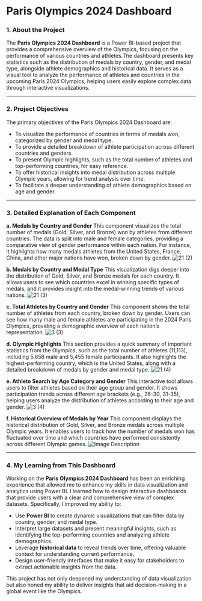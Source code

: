 # Paris Olympics 2024 Dashboard
### 1. About the Project

The **Paris Olympics 2024 Dashboard** is a Power BI-based project that provides a comprehensive overview of the Olympics, focusing on the performance of various countries and athletes.The dashboard presents key statistics such as the distribution of medals by country, gender, and medal type, alongside athlete demographics and historical data. It serves as a visual tool to analyze the performance of athletes and countries in the upcoming Paris 2024 Olympics, helping users easily explore complex data through interactive visualizations.

---

### 2. Project Objectives

The primary objectives of the Paris Olympics 2024 Dashboard are:
- To visualize the performance of countries in terms of medals won, categorized by gender and medal type.
- To provide a detailed breakdown of athlete participation across different countries and genders.
- To present Olympic highlights, such as the total number of athletes and top-performing countries, for easy reference.
- To offer historical insights into medal distribution across multiple Olympic years, allowing for trend analysis over time.
- To facilitate a deeper understanding of athlete demographics based on age and gender.

---

### 3. Detailed Explanation of Each Component

**a. Medals by Country and Gender**
This component visualizes the total number of medals (Gold, Silver, and Bronze) won by athletes from different countries. The data is split into male and female categories, providing a comparative view of gender performance within each nation. For instance, it highlights how many medals athletes from the United States, France, China, and other major nations have won, broken down by gender.
![21 (2)](https://github.com/user-attachments/assets/8991acf6-0f8e-4329-af80-05c7d3e2090e)


**b. Medals by Country and Medal Type**
This visualization digs deeper into the distribution of Gold, Silver, and Bronze medals for each country. It allows users to see which countries excel in winning specific types of medals, and it provides insight into the medal-winning trends of various nations. 
![21 (3)](https://github.com/user-attachments/assets/95a1c6fe-fd62-45e7-8e14-e97854bf9451)


**c. Total Athletes by Country and Gender**
This component shows the total number of athletes from each country, broken down by gender. Users can see how many male and female athletes are participating in the 2024 Paris Olympics, providing a demographic overview of each nation’s representation.
![3 (3)](https://github.com/user-attachments/assets/f852da27-3685-48c2-8445-cae44c235f63)


**d. Olympic Highlights**
This section provides a quick summary of important statistics from the Olympics, such as the total number of athletes (11,113), including 5,658 male and 5,455 female participants. It also highlights the highest-performing country, which is the United States, along with a detailed breakdown of medals by gender and medal type.
![21 (4)](https://github.com/user-attachments/assets/621ca179-19a1-4e34-a2a7-d8082d01ed6d)


**e. Athlete Search by Age Category and Gender**
This interactive tool allows users to filter athletes based on their age group and gender. It shows participation trends across different age brackets (e.g., 26-30, 31-35), helping users analyze the distribution of athletes according to their age and gender.
![3 (4)](https://github.com/user-attachments/assets/d28b703b-4cc0-41ed-b5d7-07da0699a7a0)


**f. Historical Overview of Medals by Year**
This component displays the historical distribution of Gold, Silver, and Bronze medals across multiple Olympic years. It enables users to track how the number of medals won has fluctuated over time and which countries have performed consistently across different Olympic games.
![Image Description](https://github.com/user-attachments/assets/00a9421c-b489-4b56-af28-62c24afd3fd1)


---

### 4. My Learning from This Dashboard

Working on the **Paris Olympics 2024 Dashboard** has been an enriching experience that allowed me to enhance my skills in data visualization and analytics using Power BI. I learned how to design interactive dashboards that provide users with a clear and comprehensive view of complex datasets. Specifically, I improved my ability to:
- Use **Power BI** to create dynamic visualizations that can filter data by country, gender, and medal type.
- Interpret large datasets and present meaningful insights, such as identifying the top-performing countries and analyzing athlete demographics.
- Leverage **historical data** to reveal trends over time, offering valuable context for understanding current performance.
- Design user-friendly interfaces that make it easy for stakeholders to extract actionable insights from the data.

This project has not only deepened my understanding of data visualization but also honed my ability to deliver insights that aid decision-making in a global event like the Olympics.
